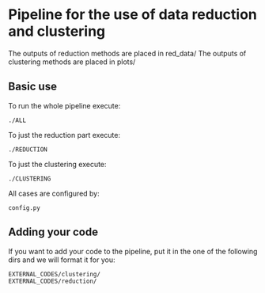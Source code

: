 # Pipeline for the use of data reduction and clustering
The outputs of reduction methods are placed in red_data/
The outputs of clustering methods are placed in plots/

## Basic use
To run the whole pipeline execute:

	./ALL

To just the reduction part execute:

	./REDUCTION

To just the clustering execute:

	./CLUSTERING

All cases are configured by:

	config.py


## Adding your code
If you want to add your code to the pipeline, put it in the one of the following dirs and we will format it for you:

	EXTERNAL_CODES/clustering/
	EXTERNAL_CODES/reduction/
